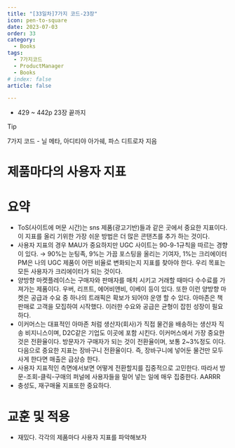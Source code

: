 ```yaml
---
title: "[33일차]7가지 코드-23장"
icon: pen-to-square
date: 2023-07-03
order: 33
category:
  - Books
tags:
  - 7가지코드
  - ProductManager
  - Books
# index: false
article: false

---
```


- 429 ~ 442p 23장 끝까지

<!-- more -->

>[!tip]
>7가지 코드 - 닐 메타, 아디티야 아가쉐, 파스 디트로자 지음


# 제품마다의 사용자 지표

# 요약

- ToS(사이트에 머문 시간)는 sns 제품(광고기반)들과 같은 곳에서 중요한 지표이다. 이 지표를 올리 기위한 가장 쉬운 방법은 더 많은 콘탠츠를 추가 하는 것이다.
- 사용자 지표의 경우 MAU가 중요하지만 UGC 사이트는 90-9-1규칙을 따르는 경향이 있다. → 90%는 눈팅족, 9%는 가끔 포스팅을 올리는 기여자, 1%는 크리에이터
PM은 나의 UGC 제품이 어떤 비율로 변화되는지 지표를 찾아야 한다. 우리 목표는 모든 사용자가 크리에이터가 되는 것이다.
- 양방향 마켓플레이스는 구매자와 판매자를 매치 시키고 거래할 때마다 수수료를 가져가는 제품이다. 우버, 리프트, 에어비앤비, 이베이 등이 있다. 또한 이런 양방향 마켓은 공급과 수요 중 하나의 트래픽은 확보가 되어야 운영 할 수 있다. 아마존은 책판매로 고객을 모집하여 시작했다. 이러한 수요와 공급은 균형이 잡힌 성장이 필요하다.
- 이커머스는 대표적인 아마존 처럼 생산자(회사)가 직접 물건을 배송하는 생산자 직송 비지니스이며, D2C같은 기업도 이곳에 포함 시킨다. 
이커머스에서 가장 중요한 것은 전환율이다. 방문자가 구매자가 되는 것이 전환율이며, 보통 2~3%정도 이다. 
다음으로 중요한 지표는 장바구니 전환율이다. 즉, 장바구니에 넣어둔 물건만 모두 사게 한다면 매출은 급상승 한다.
- 사용자 지표적인 측면에서보면 어떻게 전환할지를 집중적으로 고민한다. 따라서 방문-조회-클릭-구매의 퍼널에 사용자들을 밀어 넣는 일에 매우 집중한다. AARRR
- 충성도, 재구매율 지표또한 중요하다.

# 교훈 및 적용

- 재밌다. 각각의 제품마다 사용자 지표를 파악해보자